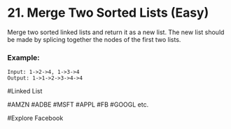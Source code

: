# 21. Merge Two Sorted Lists (Easy)

Merge two sorted linked lists and return it as a new list. The new list should be made by splicing together the nodes of the first two lists.

### Example:
```
Input: 1->2->4, 1->3->4
Output: 1->1->2->3->4->4
```

#Linked List

#AMZN #ADBE #MSFT #APPL #FB #GOOGL etc.

#Explore Facebook

